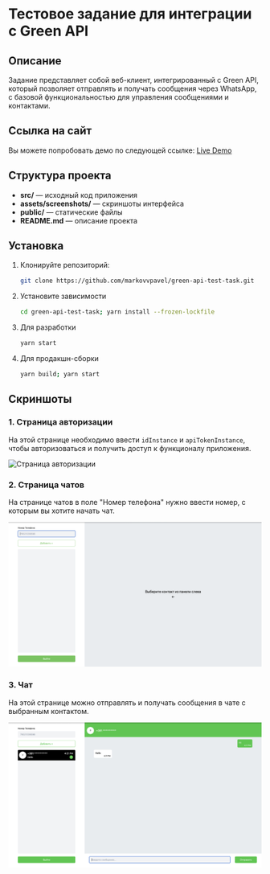 # Тестовое задание для интеграции с Green API

## Описание

Задание представляет собой веб-клиент, интегрированный с Green API, который позволяет отправлять и получать сообщения через WhatsApp, с базовой функциональностью для управления сообщениями и контактами.

## Ссылка на сайт
Вы можете попробовать демо по следующей ссылке: [Live Demo](https://greenapi-test-task.netlify.app)

## Структура проекта

- **src/** — исходный код приложения
- **assets/screenshots/** — скриншоты интерфейса
- **public/** — статические файлы
- **README.md** — описание проекта

## Установка

1. Клонируйте репозиторий:

   ```bash
   git clone https://github.com/markovvpavel/green-api-test-task.git
   ```

2. Установите зависимости

    ```bash
    cd green-api-test-task; yarn install --frozen-lockfile
    ```

3. Для разработки

    ```bash
    yarn start
    ```

4. Для продакшн-сборки

    ```bash
    yarn build; yarn start
    ```

## Скриншоты

### 1. Страница авторизации

На этой странице необходимо ввести `idInstance` и `apiTokenInstance`, чтобы авторизоваться и получить доступ к функционалу приложения.

![Страница авторизации](https://github.com/markovvpavel/green-api-test-task/blob/main/assets/screenshots/1.jpg)

### 2. Страница чатов

На странице чатов в поле "Номер телефона" нужно ввести номер, с которым вы хотите начать чат.

![Страница чатов](https://github.com/markovvpavel/green-api-test-task/blob/main/assets/screenshots/2.jpg)

### 3. Чат

На этой странице можно отправлять и получать сообщения в чате с выбранным контактом.

![Чат](https://github.com/markovvpavel/green-api-test-task/blob/main/assets/screenshots/3.jpg)